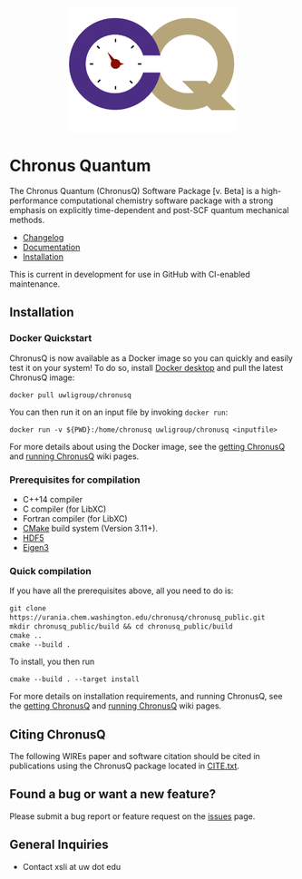 <div align="center">
  <img src="cq_logo.png" height="220px"/>
</div>

Chronus Quantum 
===============

The Chronus Quantum (ChronusQ) Software Package [v. Beta] is a high-performance
computational chemistry software package with a strong emphasis on explicitly
time-dependent and post-SCF quantum mechanical methods.

* [Changelog](CHANGELOG.md)
* [Documentation](../../wikis/home)
* [Installation](#installation)

This is current in development for use in GitHub with CI-enabled maintenance.

Installation
------------

### Docker Quickstart

ChronusQ is now available as a Docker image so you can quickly and easily test
it on your system! To do so, install
[Docker desktop](https://www.docker.com/get-started) and pull the latest
ChronusQ image:
```
docker pull uwligroup/chronusq
```

You can then run it on an input file by invoking `docker run`:
```
docker run -v ${PWD}:/home/chronusq uwligroup/chronusq <inputfile> 
```

For more details about using the Docker image, see the
[getting ChronusQ](../../wikis/getting-chronusq#docker-image) and
[running ChronusQ](../../wikis/running-chronusq#docker-image) wiki pages.

### Prerequisites for compilation

- C++14 compiler 
- C compiler (for LibXC)
- Fortran compiler (for LibXC)
- [CMake](http://cmake.org) build system (Version 3.11+).
- [HDF5](https://support.hdfgroup.org/HDF5/)
- [Eigen3](http://eigen.tuxfamily.org)

### Quick compilation

If you have all the prerequisites above, all you need to do is:

```
git clone https://urania.chem.washington.edu/chronusq/chronusq_public.git
mkdir chronusq_public/build && cd chronusq_public/build
cmake ..
cmake --build .
```
To install, you then run
```
cmake --build . --target install
```

For more details on installation requirements, and running ChronusQ, see the
[getting ChronusQ](../../wikis/getting-chronusq#compilation-from-source)
and [running ChronusQ](../../wikis/Running-ChronusQ#compiled-from-source)
wiki pages.


Citing ChronusQ
---------------
The following WIREs paper and software citation should be cited in publications using the ChronusQ package located in [CITE.txt](CITE.txt).


Found a bug or want a new feature?
----------------------------------
Please submit a bug report or feature request on the [issues](https://urania.chem.washington.edu/chronusq/chronusq_public/-/issues) page.


General Inquiries
-----------------
- Contact xsli at uw dot edu

